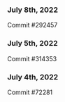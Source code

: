### July 8th, 2022

Commit #292457

### July 5th, 2022

Commit #314353


### July 4th, 2022

Commit #72281
